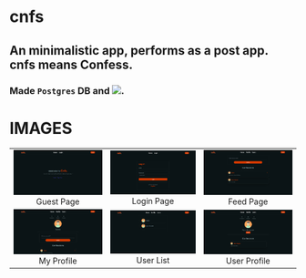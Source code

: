 # cnfs
## An minimalistic app, performs as a post app. cnfs means Confess.
### Made ```Postgres``` DB and <img src="https://upload.wikimedia.org/wikipedia/commons/thumb/0/05/Go_Logo_Blue.svg/1280px-Go_Logo_Blue.svg.png" height="18">.

# IMAGES

| | | |
|:-------------------------:|:-------------------------:|:-------------------------:|
|<img width="1604" src="images/cnfs.png">  Guest Page |  <img width="1604" src="images/cnfs-1.png"> Login Page |<img width="1604" src="images/cnfs-2.png"> Feed Page |
|<img width="1604" src="images/cnfs-3.png">  My Profile |  <img width="1604" src="images/cnfs-4.png"> User List |<img width="1604" src="images/cnfs-5.png"> User Profile |
